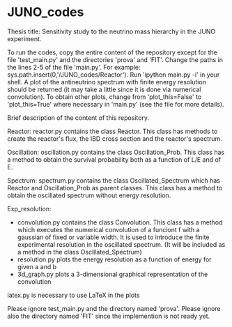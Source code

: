 # JUNO_codes
 
Thesis title: Sensitivity study to the neutrino mass hierarchy in the JUNO experiment.

To run the codes, copy the entire content of the repository except for the file 'test_main.py' and the directories 'prova' and 'FIT'.
Change the paths in the lines 2-5 of the file 'main.py'. For example: sys.path.insert(0,'<yourpath>/JUNO_codes/Reactor').
Run 'ipython main.py -i' in your shell. 
A plot of the antineutrino spectrum with finite energy resolution should be returned (it may take a little since it is done via numerical convolution).
To obtain other plots, change from 'plot_this=False' to 'plot_this=True' where necessary in 'main.py' (see the file for more details).


Brief description of the content of this repository.

Reactor: 
reactor.py contains the class Reactor.
This class has methods to create the reactor's flux, the IBD cross section and the reactor's spectrum.

Oscillation: 
oscillation.py contains the class Oscillation_Prob.
This class has a method to obtain the survival probability both as a function of L/E and of E.

Spectrum: 
spectrum.py contains the class Oscillated_Spectrum which has Reactor and Oscillation_Prob as parent classes.
This class has a method to obtain the oscillated spectrum without energy resolution.

Exp_resolution: 
- convolution.py contains the class Convolution.
This class has a method which executes the numerical convolution of a funciont f with a gaussian of fixed or variable width.
It is used to introduce the finite experimental resolution in the oscillated spectrum.
(It will be included as a method in the class Oscillated_Spectrum)
- resolution.py plots the energy resolution as a function of energy for given a and b
- 3d_graph.py plots a 3-dimensional graphical representation of the convolution

latex.py is necessary to use LaTeX in the plots

Please ignore test_main.py and the directory named 'prova'.
Please ignore also the directory named 'FIT' since the implemention is not ready yet.

